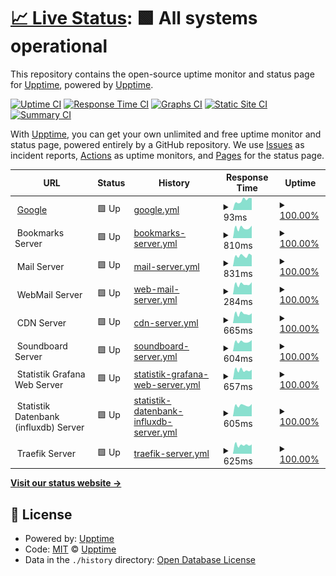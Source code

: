# [📈 Live Status](https://status.unehre.de): <!--live status--> **🟩 All systems operational**

This repository contains the open-source uptime monitor and status page for [Upptime](https://upptime.js.org), powered by [Upptime](https://github.com/upptime/upptime).

[![Uptime CI](https://github.com/haupas/uptime-monitor/workflows/Uptime%20CI/badge.svg)](https://github.com/upptime/upptime/actions?query=workflow%3A%22Uptime+CI%22)
[![Response Time CI](https://github.com/haupas/uptime-monitor/workflows/Response%20Time%20CI/badge.svg)](https://github.com/upptime/upptime/actions?query=workflow%3A%22Response+Time+CI%22)
[![Graphs CI](https://github.com/haupas/uptime-monitor/workflows/Graphs%20CI/badge.svg)](https://github.com/upptime/upptime/actions?query=workflow%3A%22Graphs+CI%22)
[![Static Site CI](https://github.com/haupas/uptime-monitor/workflows/Static%20Site%20CI/badge.svg)](https://github.com/upptime/upptime/actions?query=workflow%3A%22Static+Site+CI%22)
[![Summary CI](https://github.com/haupas/uptime-monitor/workflows/Summary%20CI/badge.svg)](https://github.com/upptime/upptime/actions?query=workflow%3A%22Summary+CI%22)

With [Upptime](https://upptime.js.org), you can get your own unlimited and free uptime monitor and status page, powered entirely by a GitHub repository. We use [Issues](https://github.com/upptime/upptime/issues) as incident reports, [Actions](https://github.com/upptime/upptime/actions) as uptime monitors, and [Pages](https://upptime.github.io/upptime) for the status page.

<!--start: status pages-->
<!-- This summary is generated by Upptime (https://github.com/upptime/upptime) -->
<!-- Do not edit this manually, your changes will be overwritten -->
<!-- prettier-ignore -->
| URL | Status | History | Response Time | Uptime |
| --- | ------ | ------- | ------------- | ------ |
| <img alt="" src="https://favicons.githubusercontent.com/www.google.com" height="13"> [Google](https://www.google.com) | 🟩 Up | [google.yml](https://github.com/haupas/uptime-monitor/commits/HEAD/history/google.yml) | <details><summary><img alt="Response time graph" src="./graphs/google/response-time-week.png" height="20"> 93ms</summary><br><a href="https://status.unehre.de/history/google"><img alt="Response time 75" src="https://img.shields.io/endpoint?url=https%3A%2F%2Fraw.githubusercontent.com%2Fhaupas%2Fuptime-monitor%2FHEAD%2Fapi%2Fgoogle%2Fresponse-time.json"></a><br><a href="https://status.unehre.de/history/google"><img alt="24-hour response time 112" src="https://img.shields.io/endpoint?url=https%3A%2F%2Fraw.githubusercontent.com%2Fhaupas%2Fuptime-monitor%2FHEAD%2Fapi%2Fgoogle%2Fresponse-time-day.json"></a><br><a href="https://status.unehre.de/history/google"><img alt="7-day response time 93" src="https://img.shields.io/endpoint?url=https%3A%2F%2Fraw.githubusercontent.com%2Fhaupas%2Fuptime-monitor%2FHEAD%2Fapi%2Fgoogle%2Fresponse-time-week.json"></a><br><a href="https://status.unehre.de/history/google"><img alt="30-day response time 77" src="https://img.shields.io/endpoint?url=https%3A%2F%2Fraw.githubusercontent.com%2Fhaupas%2Fuptime-monitor%2FHEAD%2Fapi%2Fgoogle%2Fresponse-time-month.json"></a><br><a href="https://status.unehre.de/history/google"><img alt="1-year response time 75" src="https://img.shields.io/endpoint?url=https%3A%2F%2Fraw.githubusercontent.com%2Fhaupas%2Fuptime-monitor%2FHEAD%2Fapi%2Fgoogle%2Fresponse-time-year.json"></a></details> | <details><summary><a href="https://status.unehre.de/history/google">100.00%</a></summary><a href="https://status.unehre.de/history/google"><img alt="All-time uptime 100.00%" src="https://img.shields.io/endpoint?url=https%3A%2F%2Fraw.githubusercontent.com%2Fhaupas%2Fuptime-monitor%2FHEAD%2Fapi%2Fgoogle%2Fuptime.json"></a><br><a href="https://status.unehre.de/history/google"><img alt="24-hour uptime 100.00%" src="https://img.shields.io/endpoint?url=https%3A%2F%2Fraw.githubusercontent.com%2Fhaupas%2Fuptime-monitor%2FHEAD%2Fapi%2Fgoogle%2Fuptime-day.json"></a><br><a href="https://status.unehre.de/history/google"><img alt="7-day uptime 100.00%" src="https://img.shields.io/endpoint?url=https%3A%2F%2Fraw.githubusercontent.com%2Fhaupas%2Fuptime-monitor%2FHEAD%2Fapi%2Fgoogle%2Fuptime-week.json"></a><br><a href="https://status.unehre.de/history/google"><img alt="30-day uptime 100.00%" src="https://img.shields.io/endpoint?url=https%3A%2F%2Fraw.githubusercontent.com%2Fhaupas%2Fuptime-monitor%2FHEAD%2Fapi%2Fgoogle%2Fuptime-month.json"></a><br><a href="https://status.unehre.de/history/google"><img alt="1-year uptime 100.00%" src="https://img.shields.io/endpoint?url=https%3A%2F%2Fraw.githubusercontent.com%2Fhaupas%2Fuptime-monitor%2FHEAD%2Fapi%2Fgoogle%2Fuptime-year.json"></a></details>
| <img alt="" src="https://favicons.githubusercontent.com/null" height="13"> Bookmarks Server | 🟩 Up | [bookmarks-server.yml](https://github.com/haupas/uptime-monitor/commits/HEAD/history/bookmarks-server.yml) | <details><summary><img alt="Response time graph" src="./graphs/bookmarks-server/response-time-week.png" height="20"> 810ms</summary><br><a href="https://status.unehre.de/history/bookmarks-server"><img alt="Response time 669" src="https://img.shields.io/endpoint?url=https%3A%2F%2Fraw.githubusercontent.com%2Fhaupas%2Fuptime-monitor%2FHEAD%2Fapi%2Fbookmarks-server%2Fresponse-time.json"></a><br><a href="https://status.unehre.de/history/bookmarks-server"><img alt="24-hour response time 986" src="https://img.shields.io/endpoint?url=https%3A%2F%2Fraw.githubusercontent.com%2Fhaupas%2Fuptime-monitor%2FHEAD%2Fapi%2Fbookmarks-server%2Fresponse-time-day.json"></a><br><a href="https://status.unehre.de/history/bookmarks-server"><img alt="7-day response time 810" src="https://img.shields.io/endpoint?url=https%3A%2F%2Fraw.githubusercontent.com%2Fhaupas%2Fuptime-monitor%2FHEAD%2Fapi%2Fbookmarks-server%2Fresponse-time-week.json"></a><br><a href="https://status.unehre.de/history/bookmarks-server"><img alt="30-day response time 698" src="https://img.shields.io/endpoint?url=https%3A%2F%2Fraw.githubusercontent.com%2Fhaupas%2Fuptime-monitor%2FHEAD%2Fapi%2Fbookmarks-server%2Fresponse-time-month.json"></a><br><a href="https://status.unehre.de/history/bookmarks-server"><img alt="1-year response time 669" src="https://img.shields.io/endpoint?url=https%3A%2F%2Fraw.githubusercontent.com%2Fhaupas%2Fuptime-monitor%2FHEAD%2Fapi%2Fbookmarks-server%2Fresponse-time-year.json"></a></details> | <details><summary><a href="https://status.unehre.de/history/bookmarks-server">100.00%</a></summary><a href="https://status.unehre.de/history/bookmarks-server"><img alt="All-time uptime 100.00%" src="https://img.shields.io/endpoint?url=https%3A%2F%2Fraw.githubusercontent.com%2Fhaupas%2Fuptime-monitor%2FHEAD%2Fapi%2Fbookmarks-server%2Fuptime.json"></a><br><a href="https://status.unehre.de/history/bookmarks-server"><img alt="24-hour uptime 100.00%" src="https://img.shields.io/endpoint?url=https%3A%2F%2Fraw.githubusercontent.com%2Fhaupas%2Fuptime-monitor%2FHEAD%2Fapi%2Fbookmarks-server%2Fuptime-day.json"></a><br><a href="https://status.unehre.de/history/bookmarks-server"><img alt="7-day uptime 100.00%" src="https://img.shields.io/endpoint?url=https%3A%2F%2Fraw.githubusercontent.com%2Fhaupas%2Fuptime-monitor%2FHEAD%2Fapi%2Fbookmarks-server%2Fuptime-week.json"></a><br><a href="https://status.unehre.de/history/bookmarks-server"><img alt="30-day uptime 100.00%" src="https://img.shields.io/endpoint?url=https%3A%2F%2Fraw.githubusercontent.com%2Fhaupas%2Fuptime-monitor%2FHEAD%2Fapi%2Fbookmarks-server%2Fuptime-month.json"></a><br><a href="https://status.unehre.de/history/bookmarks-server"><img alt="1-year uptime 100.00%" src="https://img.shields.io/endpoint?url=https%3A%2F%2Fraw.githubusercontent.com%2Fhaupas%2Fuptime-monitor%2FHEAD%2Fapi%2Fbookmarks-server%2Fuptime-year.json"></a></details>
| <img alt="" src="https://favicons.githubusercontent.com/null" height="13"> Mail Server | 🟩 Up | [mail-server.yml](https://github.com/haupas/uptime-monitor/commits/HEAD/history/mail-server.yml) | <details><summary><img alt="Response time graph" src="./graphs/mail-server/response-time-week.png" height="20"> 831ms</summary><br><a href="https://status.unehre.de/history/mail-server"><img alt="Response time 673" src="https://img.shields.io/endpoint?url=https%3A%2F%2Fraw.githubusercontent.com%2Fhaupas%2Fuptime-monitor%2FHEAD%2Fapi%2Fmail-server%2Fresponse-time.json"></a><br><a href="https://status.unehre.de/history/mail-server"><img alt="24-hour response time 863" src="https://img.shields.io/endpoint?url=https%3A%2F%2Fraw.githubusercontent.com%2Fhaupas%2Fuptime-monitor%2FHEAD%2Fapi%2Fmail-server%2Fresponse-time-day.json"></a><br><a href="https://status.unehre.de/history/mail-server"><img alt="7-day response time 831" src="https://img.shields.io/endpoint?url=https%3A%2F%2Fraw.githubusercontent.com%2Fhaupas%2Fuptime-monitor%2FHEAD%2Fapi%2Fmail-server%2Fresponse-time-week.json"></a><br><a href="https://status.unehre.de/history/mail-server"><img alt="30-day response time 678" src="https://img.shields.io/endpoint?url=https%3A%2F%2Fraw.githubusercontent.com%2Fhaupas%2Fuptime-monitor%2FHEAD%2Fapi%2Fmail-server%2Fresponse-time-month.json"></a><br><a href="https://status.unehre.de/history/mail-server"><img alt="1-year response time 673" src="https://img.shields.io/endpoint?url=https%3A%2F%2Fraw.githubusercontent.com%2Fhaupas%2Fuptime-monitor%2FHEAD%2Fapi%2Fmail-server%2Fresponse-time-year.json"></a></details> | <details><summary><a href="https://status.unehre.de/history/mail-server">100.00%</a></summary><a href="https://status.unehre.de/history/mail-server"><img alt="All-time uptime 99.66%" src="https://img.shields.io/endpoint?url=https%3A%2F%2Fraw.githubusercontent.com%2Fhaupas%2Fuptime-monitor%2FHEAD%2Fapi%2Fmail-server%2Fuptime.json"></a><br><a href="https://status.unehre.de/history/mail-server"><img alt="24-hour uptime 100.00%" src="https://img.shields.io/endpoint?url=https%3A%2F%2Fraw.githubusercontent.com%2Fhaupas%2Fuptime-monitor%2FHEAD%2Fapi%2Fmail-server%2Fuptime-day.json"></a><br><a href="https://status.unehre.de/history/mail-server"><img alt="7-day uptime 100.00%" src="https://img.shields.io/endpoint?url=https%3A%2F%2Fraw.githubusercontent.com%2Fhaupas%2Fuptime-monitor%2FHEAD%2Fapi%2Fmail-server%2Fuptime-week.json"></a><br><a href="https://status.unehre.de/history/mail-server"><img alt="30-day uptime 99.53%" src="https://img.shields.io/endpoint?url=https%3A%2F%2Fraw.githubusercontent.com%2Fhaupas%2Fuptime-monitor%2FHEAD%2Fapi%2Fmail-server%2Fuptime-month.json"></a><br><a href="https://status.unehre.de/history/mail-server"><img alt="1-year uptime 99.66%" src="https://img.shields.io/endpoint?url=https%3A%2F%2Fraw.githubusercontent.com%2Fhaupas%2Fuptime-monitor%2FHEAD%2Fapi%2Fmail-server%2Fuptime-year.json"></a></details>
| <img alt="" src="https://favicons.githubusercontent.com/null" height="13"> WebMail Server | 🟩 Up | [web-mail-server.yml](https://github.com/haupas/uptime-monitor/commits/HEAD/history/web-mail-server.yml) | <details><summary><img alt="Response time graph" src="./graphs/web-mail-server/response-time-week.png" height="20"> 284ms</summary><br><a href="https://status.unehre.de/history/web-mail-server"><img alt="Response time 234" src="https://img.shields.io/endpoint?url=https%3A%2F%2Fraw.githubusercontent.com%2Fhaupas%2Fuptime-monitor%2FHEAD%2Fapi%2Fweb-mail-server%2Fresponse-time.json"></a><br><a href="https://status.unehre.de/history/web-mail-server"><img alt="24-hour response time 337" src="https://img.shields.io/endpoint?url=https%3A%2F%2Fraw.githubusercontent.com%2Fhaupas%2Fuptime-monitor%2FHEAD%2Fapi%2Fweb-mail-server%2Fresponse-time-day.json"></a><br><a href="https://status.unehre.de/history/web-mail-server"><img alt="7-day response time 284" src="https://img.shields.io/endpoint?url=https%3A%2F%2Fraw.githubusercontent.com%2Fhaupas%2Fuptime-monitor%2FHEAD%2Fapi%2Fweb-mail-server%2Fresponse-time-week.json"></a><br><a href="https://status.unehre.de/history/web-mail-server"><img alt="30-day response time 242" src="https://img.shields.io/endpoint?url=https%3A%2F%2Fraw.githubusercontent.com%2Fhaupas%2Fuptime-monitor%2FHEAD%2Fapi%2Fweb-mail-server%2Fresponse-time-month.json"></a><br><a href="https://status.unehre.de/history/web-mail-server"><img alt="1-year response time 234" src="https://img.shields.io/endpoint?url=https%3A%2F%2Fraw.githubusercontent.com%2Fhaupas%2Fuptime-monitor%2FHEAD%2Fapi%2Fweb-mail-server%2Fresponse-time-year.json"></a></details> | <details><summary><a href="https://status.unehre.de/history/web-mail-server">100.00%</a></summary><a href="https://status.unehre.de/history/web-mail-server"><img alt="All-time uptime 99.66%" src="https://img.shields.io/endpoint?url=https%3A%2F%2Fraw.githubusercontent.com%2Fhaupas%2Fuptime-monitor%2FHEAD%2Fapi%2Fweb-mail-server%2Fuptime.json"></a><br><a href="https://status.unehre.de/history/web-mail-server"><img alt="24-hour uptime 100.00%" src="https://img.shields.io/endpoint?url=https%3A%2F%2Fraw.githubusercontent.com%2Fhaupas%2Fuptime-monitor%2FHEAD%2Fapi%2Fweb-mail-server%2Fuptime-day.json"></a><br><a href="https://status.unehre.de/history/web-mail-server"><img alt="7-day uptime 100.00%" src="https://img.shields.io/endpoint?url=https%3A%2F%2Fraw.githubusercontent.com%2Fhaupas%2Fuptime-monitor%2FHEAD%2Fapi%2Fweb-mail-server%2Fuptime-week.json"></a><br><a href="https://status.unehre.de/history/web-mail-server"><img alt="30-day uptime 99.53%" src="https://img.shields.io/endpoint?url=https%3A%2F%2Fraw.githubusercontent.com%2Fhaupas%2Fuptime-monitor%2FHEAD%2Fapi%2Fweb-mail-server%2Fuptime-month.json"></a><br><a href="https://status.unehre.de/history/web-mail-server"><img alt="1-year uptime 99.66%" src="https://img.shields.io/endpoint?url=https%3A%2F%2Fraw.githubusercontent.com%2Fhaupas%2Fuptime-monitor%2FHEAD%2Fapi%2Fweb-mail-server%2Fuptime-year.json"></a></details>
| <img alt="" src="https://favicons.githubusercontent.com/null" height="13"> CDN Server | 🟩 Up | [cdn-server.yml](https://github.com/haupas/uptime-monitor/commits/HEAD/history/cdn-server.yml) | <details><summary><img alt="Response time graph" src="./graphs/cdn-server/response-time-week.png" height="20"> 665ms</summary><br><a href="https://status.unehre.de/history/cdn-server"><img alt="Response time 559" src="https://img.shields.io/endpoint?url=https%3A%2F%2Fraw.githubusercontent.com%2Fhaupas%2Fuptime-monitor%2FHEAD%2Fapi%2Fcdn-server%2Fresponse-time.json"></a><br><a href="https://status.unehre.de/history/cdn-server"><img alt="24-hour response time 700" src="https://img.shields.io/endpoint?url=https%3A%2F%2Fraw.githubusercontent.com%2Fhaupas%2Fuptime-monitor%2FHEAD%2Fapi%2Fcdn-server%2Fresponse-time-day.json"></a><br><a href="https://status.unehre.de/history/cdn-server"><img alt="7-day response time 665" src="https://img.shields.io/endpoint?url=https%3A%2F%2Fraw.githubusercontent.com%2Fhaupas%2Fuptime-monitor%2FHEAD%2Fapi%2Fcdn-server%2Fresponse-time-week.json"></a><br><a href="https://status.unehre.de/history/cdn-server"><img alt="30-day response time 576" src="https://img.shields.io/endpoint?url=https%3A%2F%2Fraw.githubusercontent.com%2Fhaupas%2Fuptime-monitor%2FHEAD%2Fapi%2Fcdn-server%2Fresponse-time-month.json"></a><br><a href="https://status.unehre.de/history/cdn-server"><img alt="1-year response time 559" src="https://img.shields.io/endpoint?url=https%3A%2F%2Fraw.githubusercontent.com%2Fhaupas%2Fuptime-monitor%2FHEAD%2Fapi%2Fcdn-server%2Fresponse-time-year.json"></a></details> | <details><summary><a href="https://status.unehre.de/history/cdn-server">100.00%</a></summary><a href="https://status.unehre.de/history/cdn-server"><img alt="All-time uptime 97.70%" src="https://img.shields.io/endpoint?url=https%3A%2F%2Fraw.githubusercontent.com%2Fhaupas%2Fuptime-monitor%2FHEAD%2Fapi%2Fcdn-server%2Fuptime.json"></a><br><a href="https://status.unehre.de/history/cdn-server"><img alt="24-hour uptime 100.00%" src="https://img.shields.io/endpoint?url=https%3A%2F%2Fraw.githubusercontent.com%2Fhaupas%2Fuptime-monitor%2FHEAD%2Fapi%2Fcdn-server%2Fuptime-day.json"></a><br><a href="https://status.unehre.de/history/cdn-server"><img alt="7-day uptime 100.00%" src="https://img.shields.io/endpoint?url=https%3A%2F%2Fraw.githubusercontent.com%2Fhaupas%2Fuptime-monitor%2FHEAD%2Fapi%2Fcdn-server%2Fuptime-week.json"></a><br><a href="https://status.unehre.de/history/cdn-server"><img alt="30-day uptime 100.00%" src="https://img.shields.io/endpoint?url=https%3A%2F%2Fraw.githubusercontent.com%2Fhaupas%2Fuptime-monitor%2FHEAD%2Fapi%2Fcdn-server%2Fuptime-month.json"></a><br><a href="https://status.unehre.de/history/cdn-server"><img alt="1-year uptime 97.70%" src="https://img.shields.io/endpoint?url=https%3A%2F%2Fraw.githubusercontent.com%2Fhaupas%2Fuptime-monitor%2FHEAD%2Fapi%2Fcdn-server%2Fuptime-year.json"></a></details>
| <img alt="" src="https://favicons.githubusercontent.com/null" height="13"> Soundboard Server | 🟩 Up | [soundboard-server.yml](https://github.com/haupas/uptime-monitor/commits/HEAD/history/soundboard-server.yml) | <details><summary><img alt="Response time graph" src="./graphs/soundboard-server/response-time-week.png" height="20"> 604ms</summary><br><a href="https://status.unehre.de/history/soundboard-server"><img alt="Response time 548" src="https://img.shields.io/endpoint?url=https%3A%2F%2Fraw.githubusercontent.com%2Fhaupas%2Fuptime-monitor%2FHEAD%2Fapi%2Fsoundboard-server%2Fresponse-time.json"></a><br><a href="https://status.unehre.de/history/soundboard-server"><img alt="24-hour response time 703" src="https://img.shields.io/endpoint?url=https%3A%2F%2Fraw.githubusercontent.com%2Fhaupas%2Fuptime-monitor%2FHEAD%2Fapi%2Fsoundboard-server%2Fresponse-time-day.json"></a><br><a href="https://status.unehre.de/history/soundboard-server"><img alt="7-day response time 604" src="https://img.shields.io/endpoint?url=https%3A%2F%2Fraw.githubusercontent.com%2Fhaupas%2Fuptime-monitor%2FHEAD%2Fapi%2Fsoundboard-server%2Fresponse-time-week.json"></a><br><a href="https://status.unehre.de/history/soundboard-server"><img alt="30-day response time 545" src="https://img.shields.io/endpoint?url=https%3A%2F%2Fraw.githubusercontent.com%2Fhaupas%2Fuptime-monitor%2FHEAD%2Fapi%2Fsoundboard-server%2Fresponse-time-month.json"></a><br><a href="https://status.unehre.de/history/soundboard-server"><img alt="1-year response time 548" src="https://img.shields.io/endpoint?url=https%3A%2F%2Fraw.githubusercontent.com%2Fhaupas%2Fuptime-monitor%2FHEAD%2Fapi%2Fsoundboard-server%2Fresponse-time-year.json"></a></details> | <details><summary><a href="https://status.unehre.de/history/soundboard-server">100.00%</a></summary><a href="https://status.unehre.de/history/soundboard-server"><img alt="All-time uptime 100.00%" src="https://img.shields.io/endpoint?url=https%3A%2F%2Fraw.githubusercontent.com%2Fhaupas%2Fuptime-monitor%2FHEAD%2Fapi%2Fsoundboard-server%2Fuptime.json"></a><br><a href="https://status.unehre.de/history/soundboard-server"><img alt="24-hour uptime 100.00%" src="https://img.shields.io/endpoint?url=https%3A%2F%2Fraw.githubusercontent.com%2Fhaupas%2Fuptime-monitor%2FHEAD%2Fapi%2Fsoundboard-server%2Fuptime-day.json"></a><br><a href="https://status.unehre.de/history/soundboard-server"><img alt="7-day uptime 100.00%" src="https://img.shields.io/endpoint?url=https%3A%2F%2Fraw.githubusercontent.com%2Fhaupas%2Fuptime-monitor%2FHEAD%2Fapi%2Fsoundboard-server%2Fuptime-week.json"></a><br><a href="https://status.unehre.de/history/soundboard-server"><img alt="30-day uptime 100.00%" src="https://img.shields.io/endpoint?url=https%3A%2F%2Fraw.githubusercontent.com%2Fhaupas%2Fuptime-monitor%2FHEAD%2Fapi%2Fsoundboard-server%2Fuptime-month.json"></a><br><a href="https://status.unehre.de/history/soundboard-server"><img alt="1-year uptime 100.00%" src="https://img.shields.io/endpoint?url=https%3A%2F%2Fraw.githubusercontent.com%2Fhaupas%2Fuptime-monitor%2FHEAD%2Fapi%2Fsoundboard-server%2Fuptime-year.json"></a></details>
| <img alt="" src="https://favicons.githubusercontent.com/null" height="13"> Statistik Grafana Web Server | 🟩 Up | [statistik-grafana-web-server.yml](https://github.com/haupas/uptime-monitor/commits/HEAD/history/statistik-grafana-web-server.yml) | <details><summary><img alt="Response time graph" src="./graphs/statistik-grafana-web-server/response-time-week.png" height="20"> 657ms</summary><br><a href="https://status.unehre.de/history/statistik-grafana-web-server"><img alt="Response time 524" src="https://img.shields.io/endpoint?url=https%3A%2F%2Fraw.githubusercontent.com%2Fhaupas%2Fuptime-monitor%2FHEAD%2Fapi%2Fstatistik-grafana-web-server%2Fresponse-time.json"></a><br><a href="https://status.unehre.de/history/statistik-grafana-web-server"><img alt="24-hour response time 689" src="https://img.shields.io/endpoint?url=https%3A%2F%2Fraw.githubusercontent.com%2Fhaupas%2Fuptime-monitor%2FHEAD%2Fapi%2Fstatistik-grafana-web-server%2Fresponse-time-day.json"></a><br><a href="https://status.unehre.de/history/statistik-grafana-web-server"><img alt="7-day response time 657" src="https://img.shields.io/endpoint?url=https%3A%2F%2Fraw.githubusercontent.com%2Fhaupas%2Fuptime-monitor%2FHEAD%2Fapi%2Fstatistik-grafana-web-server%2Fresponse-time-week.json"></a><br><a href="https://status.unehre.de/history/statistik-grafana-web-server"><img alt="30-day response time 563" src="https://img.shields.io/endpoint?url=https%3A%2F%2Fraw.githubusercontent.com%2Fhaupas%2Fuptime-monitor%2FHEAD%2Fapi%2Fstatistik-grafana-web-server%2Fresponse-time-month.json"></a><br><a href="https://status.unehre.de/history/statistik-grafana-web-server"><img alt="1-year response time 524" src="https://img.shields.io/endpoint?url=https%3A%2F%2Fraw.githubusercontent.com%2Fhaupas%2Fuptime-monitor%2FHEAD%2Fapi%2Fstatistik-grafana-web-server%2Fresponse-time-year.json"></a></details> | <details><summary><a href="https://status.unehre.de/history/statistik-grafana-web-server">100.00%</a></summary><a href="https://status.unehre.de/history/statistik-grafana-web-server"><img alt="All-time uptime 100.00%" src="https://img.shields.io/endpoint?url=https%3A%2F%2Fraw.githubusercontent.com%2Fhaupas%2Fuptime-monitor%2FHEAD%2Fapi%2Fstatistik-grafana-web-server%2Fuptime.json"></a><br><a href="https://status.unehre.de/history/statistik-grafana-web-server"><img alt="24-hour uptime 100.00%" src="https://img.shields.io/endpoint?url=https%3A%2F%2Fraw.githubusercontent.com%2Fhaupas%2Fuptime-monitor%2FHEAD%2Fapi%2Fstatistik-grafana-web-server%2Fuptime-day.json"></a><br><a href="https://status.unehre.de/history/statistik-grafana-web-server"><img alt="7-day uptime 100.00%" src="https://img.shields.io/endpoint?url=https%3A%2F%2Fraw.githubusercontent.com%2Fhaupas%2Fuptime-monitor%2FHEAD%2Fapi%2Fstatistik-grafana-web-server%2Fuptime-week.json"></a><br><a href="https://status.unehre.de/history/statistik-grafana-web-server"><img alt="30-day uptime 100.00%" src="https://img.shields.io/endpoint?url=https%3A%2F%2Fraw.githubusercontent.com%2Fhaupas%2Fuptime-monitor%2FHEAD%2Fapi%2Fstatistik-grafana-web-server%2Fuptime-month.json"></a><br><a href="https://status.unehre.de/history/statistik-grafana-web-server"><img alt="1-year uptime 100.00%" src="https://img.shields.io/endpoint?url=https%3A%2F%2Fraw.githubusercontent.com%2Fhaupas%2Fuptime-monitor%2FHEAD%2Fapi%2Fstatistik-grafana-web-server%2Fuptime-year.json"></a></details>
| <img alt="" src="https://favicons.githubusercontent.com/null" height="13"> Statistik Datenbank (influxdb) Server | 🟩 Up | [statistik-datenbank-influxdb-server.yml](https://github.com/haupas/uptime-monitor/commits/HEAD/history/statistik-datenbank-influxdb-server.yml) | <details><summary><img alt="Response time graph" src="./graphs/statistik-datenbank-influxdb-server/response-time-week.png" height="20"> 605ms</summary><br><a href="https://status.unehre.de/history/statistik-datenbank-influxdb-server"><img alt="Response time 514" src="https://img.shields.io/endpoint?url=https%3A%2F%2Fraw.githubusercontent.com%2Fhaupas%2Fuptime-monitor%2FHEAD%2Fapi%2Fstatistik-datenbank-influxdb-server%2Fresponse-time.json"></a><br><a href="https://status.unehre.de/history/statistik-datenbank-influxdb-server"><img alt="24-hour response time 676" src="https://img.shields.io/endpoint?url=https%3A%2F%2Fraw.githubusercontent.com%2Fhaupas%2Fuptime-monitor%2FHEAD%2Fapi%2Fstatistik-datenbank-influxdb-server%2Fresponse-time-day.json"></a><br><a href="https://status.unehre.de/history/statistik-datenbank-influxdb-server"><img alt="7-day response time 605" src="https://img.shields.io/endpoint?url=https%3A%2F%2Fraw.githubusercontent.com%2Fhaupas%2Fuptime-monitor%2FHEAD%2Fapi%2Fstatistik-datenbank-influxdb-server%2Fresponse-time-week.json"></a><br><a href="https://status.unehre.de/history/statistik-datenbank-influxdb-server"><img alt="30-day response time 528" src="https://img.shields.io/endpoint?url=https%3A%2F%2Fraw.githubusercontent.com%2Fhaupas%2Fuptime-monitor%2FHEAD%2Fapi%2Fstatistik-datenbank-influxdb-server%2Fresponse-time-month.json"></a><br><a href="https://status.unehre.de/history/statistik-datenbank-influxdb-server"><img alt="1-year response time 514" src="https://img.shields.io/endpoint?url=https%3A%2F%2Fraw.githubusercontent.com%2Fhaupas%2Fuptime-monitor%2FHEAD%2Fapi%2Fstatistik-datenbank-influxdb-server%2Fresponse-time-year.json"></a></details> | <details><summary><a href="https://status.unehre.de/history/statistik-datenbank-influxdb-server">100.00%</a></summary><a href="https://status.unehre.de/history/statistik-datenbank-influxdb-server"><img alt="All-time uptime 99.96%" src="https://img.shields.io/endpoint?url=https%3A%2F%2Fraw.githubusercontent.com%2Fhaupas%2Fuptime-monitor%2FHEAD%2Fapi%2Fstatistik-datenbank-influxdb-server%2Fuptime.json"></a><br><a href="https://status.unehre.de/history/statistik-datenbank-influxdb-server"><img alt="24-hour uptime 100.00%" src="https://img.shields.io/endpoint?url=https%3A%2F%2Fraw.githubusercontent.com%2Fhaupas%2Fuptime-monitor%2FHEAD%2Fapi%2Fstatistik-datenbank-influxdb-server%2Fuptime-day.json"></a><br><a href="https://status.unehre.de/history/statistik-datenbank-influxdb-server"><img alt="7-day uptime 100.00%" src="https://img.shields.io/endpoint?url=https%3A%2F%2Fraw.githubusercontent.com%2Fhaupas%2Fuptime-monitor%2FHEAD%2Fapi%2Fstatistik-datenbank-influxdb-server%2Fuptime-week.json"></a><br><a href="https://status.unehre.de/history/statistik-datenbank-influxdb-server"><img alt="30-day uptime 100.00%" src="https://img.shields.io/endpoint?url=https%3A%2F%2Fraw.githubusercontent.com%2Fhaupas%2Fuptime-monitor%2FHEAD%2Fapi%2Fstatistik-datenbank-influxdb-server%2Fuptime-month.json"></a><br><a href="https://status.unehre.de/history/statistik-datenbank-influxdb-server"><img alt="1-year uptime 99.96%" src="https://img.shields.io/endpoint?url=https%3A%2F%2Fraw.githubusercontent.com%2Fhaupas%2Fuptime-monitor%2FHEAD%2Fapi%2Fstatistik-datenbank-influxdb-server%2Fuptime-year.json"></a></details>
| <img alt="" src="https://favicons.githubusercontent.com/null" height="13"> Traefik Server | 🟩 Up | [traefik-server.yml](https://github.com/haupas/uptime-monitor/commits/HEAD/history/traefik-server.yml) | <details><summary><img alt="Response time graph" src="./graphs/traefik-server/response-time-week.png" height="20"> 625ms</summary><br><a href="https://status.unehre.de/history/traefik-server"><img alt="Response time 511" src="https://img.shields.io/endpoint?url=https%3A%2F%2Fraw.githubusercontent.com%2Fhaupas%2Fuptime-monitor%2FHEAD%2Fapi%2Ftraefik-server%2Fresponse-time.json"></a><br><a href="https://status.unehre.de/history/traefik-server"><img alt="24-hour response time 658" src="https://img.shields.io/endpoint?url=https%3A%2F%2Fraw.githubusercontent.com%2Fhaupas%2Fuptime-monitor%2FHEAD%2Fapi%2Ftraefik-server%2Fresponse-time-day.json"></a><br><a href="https://status.unehre.de/history/traefik-server"><img alt="7-day response time 625" src="https://img.shields.io/endpoint?url=https%3A%2F%2Fraw.githubusercontent.com%2Fhaupas%2Fuptime-monitor%2FHEAD%2Fapi%2Ftraefik-server%2Fresponse-time-week.json"></a><br><a href="https://status.unehre.de/history/traefik-server"><img alt="30-day response time 538" src="https://img.shields.io/endpoint?url=https%3A%2F%2Fraw.githubusercontent.com%2Fhaupas%2Fuptime-monitor%2FHEAD%2Fapi%2Ftraefik-server%2Fresponse-time-month.json"></a><br><a href="https://status.unehre.de/history/traefik-server"><img alt="1-year response time 511" src="https://img.shields.io/endpoint?url=https%3A%2F%2Fraw.githubusercontent.com%2Fhaupas%2Fuptime-monitor%2FHEAD%2Fapi%2Ftraefik-server%2Fresponse-time-year.json"></a></details> | <details><summary><a href="https://status.unehre.de/history/traefik-server">100.00%</a></summary><a href="https://status.unehre.de/history/traefik-server"><img alt="All-time uptime 100.00%" src="https://img.shields.io/endpoint?url=https%3A%2F%2Fraw.githubusercontent.com%2Fhaupas%2Fuptime-monitor%2FHEAD%2Fapi%2Ftraefik-server%2Fuptime.json"></a><br><a href="https://status.unehre.de/history/traefik-server"><img alt="24-hour uptime 100.00%" src="https://img.shields.io/endpoint?url=https%3A%2F%2Fraw.githubusercontent.com%2Fhaupas%2Fuptime-monitor%2FHEAD%2Fapi%2Ftraefik-server%2Fuptime-day.json"></a><br><a href="https://status.unehre.de/history/traefik-server"><img alt="7-day uptime 100.00%" src="https://img.shields.io/endpoint?url=https%3A%2F%2Fraw.githubusercontent.com%2Fhaupas%2Fuptime-monitor%2FHEAD%2Fapi%2Ftraefik-server%2Fuptime-week.json"></a><br><a href="https://status.unehre.de/history/traefik-server"><img alt="30-day uptime 100.00%" src="https://img.shields.io/endpoint?url=https%3A%2F%2Fraw.githubusercontent.com%2Fhaupas%2Fuptime-monitor%2FHEAD%2Fapi%2Ftraefik-server%2Fuptime-month.json"></a><br><a href="https://status.unehre.de/history/traefik-server"><img alt="1-year uptime 100.00%" src="https://img.shields.io/endpoint?url=https%3A%2F%2Fraw.githubusercontent.com%2Fhaupas%2Fuptime-monitor%2FHEAD%2Fapi%2Ftraefik-server%2Fuptime-year.json"></a></details>

<!--end: status pages-->

[**Visit our status website →**](https://status.unehre.de)

## 📄 License

- Powered by: [Upptime](https://github.com/upptime/upptime)
- Code: [MIT](./LICENSE) © [Upptime](https://upptime.js.org)
- Data in the `./history` directory: [Open Database License](https://opendatacommons.org/licenses/odbl/1-0/)
